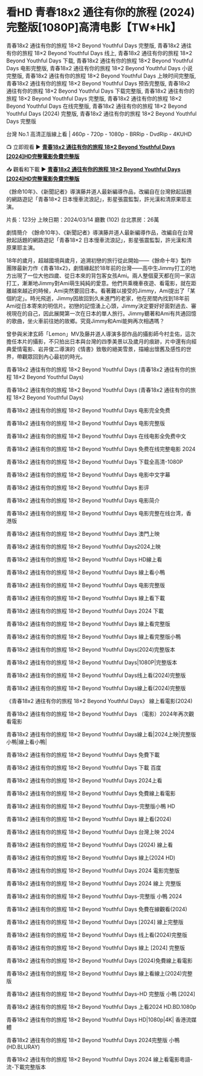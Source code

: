 # 看HD 青春18x2 通往有你的旅程 (2024)完整版[1080P]高清电影【TW*Hk】

青春18x2 通往有你的旅程 18×2 Beyond Youthful Days 完整版, 青春18x2 通往有你的旅程 18×2 Beyond Youthful Days 线上, 青春18x2 通往有你的旅程 18×2 Beyond Youthful Days 下载, 青春18x2 通往有你的旅程 18×2 Beyond Youthful Days 电影完整版, 青春18x2 通往有你的旅程 18×2 Beyond Youthful Days 小说完整版, 青春18x2 通往有你的旅程 18×2 Beyond Youthful Days 上映时间完整版, 青春18x2 通往有你的旅程 18×2 Beyond Youthful Days 预告完整版, 青春18x2 通往有你的旅程 18×2 Beyond Youthful Days 下载完整版, 青春18x2 通往有你的旅程 18×2 Beyond Youthful Days 完整版, 青春18x2 通往有你的旅程 18×2 Beyond Youthful Days 在线完整版, 青春18x2 通往有你的旅程 18×2 Beyond Youthful Days (2024) 完整版, 青春18x2 通往有你的旅程 18×2 Beyond Youthful Days 完整版

台灣 No.1 高清正版線上看 | 460p - 720p - 1080p - BRRip - DvdRip - 4KUHD

📺 立即观看 ▶️ **[青春18x2 通往有你的旅程 18×2 Beyond Youthful Days [2024]HD完整電影免費完整版](https://t.co/2rdynU3ndh)**

📥 觀看和下載 ▶️ **[青春18x2 通往有你的旅程 18×2 Beyond Youthful Days [2024]HD完整電影免費完整版](https://t.co/2rdynU3ndh)**

《餘命10年》、《新聞記者》導演藤井道人最新編導作品，改編自在台灣掀起話題的網路遊記「青春18×2 日本慢車流浪記」，影星張震監製，許光漢和清原果耶主演。

片長：123分 上映日期：2024/03/14 廳數 (102) 台北票房：26萬

 劇情簡介
《餘命10年》、《新聞記者》導演藤井道人最新編導作品，改編自在台灣掀起話題的網路遊記「青春18×2 日本慢車流浪記」，影星張震監製，許光漢和清原果耶主演。

18年的歲月，超越國境與歲月，追溯初戀的旅行從此開始――《餘命十年》製作團隊最新力作《青春18x2》，劇情緣起於18年前的台灣――高中生Jimmy打工的地方出現了一位大他四歲、從日本來的背包客女孩Ami。兩人整個夏天都在同一家店打工，漸漸地Jimmy對Ami萌生純純的愛意。他們共乘機車夜遊、看電影，就在距離越來越近的時候，Ami突然要回日本。看著難以接受的Jimmy，Ami提出了「某個約定」。時光飛逝，Jimmy因故回到久未進門的老家，他在房間內找到18年前Ami從日本寄來的明信片。初戀的記憶湧上心頭，Jimmy決定要好好面對過去、審視現在的自己，因此展開第一次在日本的單人旅行。Jimmy聽著和Ami有共通回憶的歌曲，坐火車前往她的故鄉。究竟Jimmy和Ami能夠再次相遇嗎？

曾參與米津玄師「Lemon」MV及藤井道人導演多部作品的攝影師今村圭佑，這次擔任本片的攝影，不只拍出日本與台灣的四季美景以及歲月的痕跡，片中還有向經典愛情電影、岩井俊二導演的《情書》致敬的絕美雪景，描繪出懷舊及感性的世界，帶觀眾回到內心最初的時光。

青春18x2 通往有你的旅程 18×2 Beyond Youthful Days (青春18x2 通往有你的旅程 18×2 Beyond Youthful Days)

青春18x2 通往有你的旅程 18×2 Beyond Youthful Days (青春18x2 通往有你的旅程 18×2 Beyond Youthful Days)

青春18x2 通往有你的旅程 18×2 Beyond Youthful Days 电影完全免费

青春18x2 通往有你的旅程 18×2 Beyond Youthful Days 电影完整版

青春18x2 通往有你的旅程 18×2 Beyond Youthful Days 在线电影全免费中文

青春18x2 通往有你的旅程 18×2 Beyond Youthful Days 免费在线完整电影 2024

青春18x2 通往有你的旅程 18×2 Beyond Youthful Days 下载全高清-1080P

青春18x2 通往有你的旅程 18×2 Beyond Youthful Days 电影中文字幕

青春18x2 通往有你的旅程 18×2 Beyond Youthful Days 影评

青春18x2 通往有你的旅程 18×2 Beyond Youthful Days 电影简介

青春18x2 通往有你的旅程 18×2 Beyond Youthful Days 电影完整在线台湾，香港版

青春18x2 通往有你的旅程 18×2 Beyond Youthful Days 澳門上映

青春18x2 通往有你的旅程 18×2 Beyond Youthful Days2024上映

青春18x2 通往有你的旅程 18×2 Beyond Youthful Days HD線上看

青春18x2 通往有你的旅程 18×2 Beyond Youthful Days 線上看小鴨

青春18x2 通往有你的旅程 18×2 Beyond Youthful Days 电影完整版

青春18x2 通往有你的旅程 18×2 Beyond Youthful Days 線上看下載

青春18x2 通往有你的旅程 18×2 Beyond Youthful Days 2024 下載

青春18x2 通往有你的旅程 18×2 Beyond Youthful Days 線上看完整版

青春18x2 通往有你的旅程 18×2 Beyond Youthful Days 線上看完整版小鴨

青春18x2 通往有你的旅程 18×2 Beyond Youthful Days(2024)完整版本

青春18x2 通往有你的旅程 18×2 Beyond Youthful Days|1080P|完整版本

青春18x2 通往有你的旅程 18×2 Beyond Youthful Days线上看(2024)完整版

青春18x2 通往有你的旅程 18×2 Beyond Youthful Days線上看(2024)完整版

《青春18x2 通往有你的旅程 18×2 Beyond Youthful Days》 線上看電影(2024)

青春18x2 通往有你的旅程 18×2 Beyond Youthful Days （電影）2024年再次觀看電影

青春18x2 通往有你的旅程 18×2 Beyond Youthful Days線上看|2024上映|完整版小鴨|線上看小鴨|

青春18x2 通往有你的旅程 18×2 Beyond Youthful Days 免費下載

青春18x2 通往有你的旅程 18×2 Beyond Youthful Days 下載 百度

青春18x2 通往有你的旅程 18×2 Beyond Youthful Days 2024上看

青春18x2 通往有你的旅程 18×2 Beyond Youthful Days 免費線上看電影

青春18x2 通往有你的旅程 18×2 Beyond Youthful Days-完整版小鴨 HD

青春18x2 通往有你的旅程 18×2 Beyond Youthful Days 線上看(2024)

青春18x2 通往有你的旅程 18×2 Beyond Youthful Days 台灣上映 2024

青春18x2 通往有你的旅程 18×2 Beyond Youthful Days (2024) 線上看

青春18x2 通往有你的旅程 18×2 Beyond Youthful Days 線上(2024 HD)

青春18x2 通往有你的旅程 18×2 Beyond Youthful Days 2024 電影完整版

青春18x2 通往有你的旅程 18×2 Beyond Youthful Days 2024 線上 完整版

青春18x2 通往有你的旅程 18×2 Beyond Youthful Days-完整版 小鴨 2024

青春18x2 通往有你的旅程 18×2 Beyond Youthful Days 免費在線觀看(2024)

青春18x2 通往有你的旅程 18×2 Beyond Youthful Days [2024] 線上完整版

青春18x2 通往有你的旅程 18×2 Beyond Youthful Days 线上看(2024)完整版

青春18x2 通往有你的旅程 18×2 Beyond Youthful Days 線上 [2024] 完整版

青春18x2 通往有你的旅程 18×2 Beyond Youthful Days (2024)免費線上看電影

青春18x2 通往有你的旅程 18×2 Beyond Youthful Days 線上看線上(2024)完整版

青春18x2 通往有你的旅程 18×2 Beyond Youthful Days-HD 完整版 小鴨 [2024]

青春18x2 通往有你的旅程 18×2 Beyond Youthful Days 上看2024 HD.BD.1080p

青春18x2 通往有你的旅程 18×2 Beyond Youthful Days HD|1080p|4K| 香港流媒體

青春18x2 通往有你的旅程 18×2 Beyond Youthful Days 2024完整版 小鴨 (HD.BLURAY)

青春18x2 通往有你的旅程 18×2 Beyond Youthful Days 2024 線上看電影粵語-流-下載完整版本 
